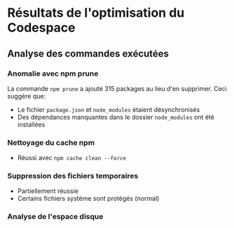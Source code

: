 # Résultats de l'optimisation du Codespace

## Analyse des commandes exécutées

### Anomalie avec npm prune
La commande `npm prune` a ajouté 315 packages au lieu d'en supprimer. Ceci suggère que:
- Le fichier `package.json` et `node_modules` étaient désynchronisés
- Des dépendances manquantes dans le dossier `node_modules` ont été installées

### Nettoyage du cache npm
- Réussi avec `npm cache clean --force`

### Suppression des fichiers temporaires
- Partiellement réussie
- Certains fichiers système sont protégés (normal)

### Analyse de l'espace disque
